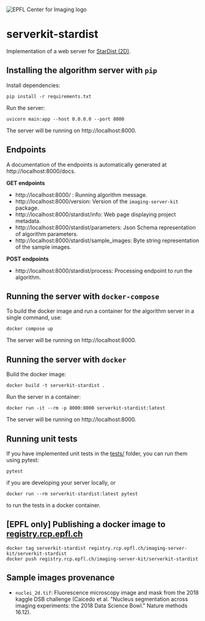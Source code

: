 ![EPFL Center for Imaging logo](https://imaging.epfl.ch/resources/logo-for-gitlab.svg)
# serverkit-stardist

Implementation of a web server for [StarDist (2D)](https://github.com/stardist/stardist).

## Installing the algorithm server with `pip`

Install dependencies:

```
pip install -r requirements.txt
```

Run the server:

```
uvicorn main:app --host 0.0.0.0 --port 8000
```

The server will be running on http://localhost:8000.

## Endpoints

A documentation of the endpoints is automatically generated at http://localhost:8000/docs.

**GET endpoints**

- http://localhost:8000/ : Running algorithm message.
- http://localhost:8000/version: Version of the `imaging-server-kit` package.
- http://localhost:8000/stardist/info: Web page displaying project metadata.
- http://localhost:8000/stardist/parameters: Json Schema representation of algorithm parameters.
- http://localhost:8000/stardist/sample_images: Byte string representation of the sample images.

**POST endpoints**

- http://localhost:8000/stardist/process: Processing endpoint to run the algorithm.

## Running the server with `docker-compose`

To build the docker image and run a container for the algorithm server in a single command, use:

```
docker compose up
```

The server will be running on http://localhost:8000.

## Running the server with `docker`

Build the docker image:

```
docker build -t serverkit-stardist .
```

Run the server in a container:

```
docker run -it --rm -p 8000:8000 serverkit-stardist:latest
```

The server will be running on http://localhost:8000.

## Running unit tests

If you have implemented unit tests in the [tests/](./tests/) folder, you can run them using pytest:

```
pytest
```

if you are developing your server locally, or

```
docker run --rm serverkit-stardist:latest pytest
```

to run the tests in a docker container.

## [EPFL only] Publishing a docker image to [registry.rcp.epfl.ch](https://registry.rcp.epfl.ch/)

```
docker tag serverkit-stardist registry.rcp.epfl.ch/imaging-server-kit/serverkit-stardist
docker push registry.rcp.epfl.ch/imaging-server-kit/serverkit-stardist
```

## Sample images provenance

- `nuclei_2d.tif`: Fluorescence microscopy image and mask from the 2018 kaggle DSB challenge (Caicedo et al. "Nucleus segmentation across imaging experiments: the 2018 Data Science Bowl." Nature methods 16.12).